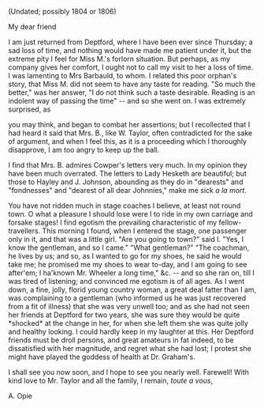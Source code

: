 (Undated; possibly 1804 or 1806)

My dear friend

<!-- excerpt -->I am just returned from Deptford, where I have been ever since Thursday; a sad loss of time, and nothing would have made me patient under it, but the extreme pity I feel for Miss M.'s forlorn situation. But perhaps, as my company gives her comfort, I ought not to call my visit to her a loss of time. I was lamenting to Mrs Barbauld, to whom. I related this poor orphan's story, that Miss M. did not seem to have any taste for reading. "So much the better," was her answer, "I do not think such a taste desirable. Reading is an indolent way of passing the time" -- and so she went on. I was extremely surprised, as
you may think, and began to combat her assertions; but I recollected that I had heard it said that Mrs. B., like W. Taylor, often contradicted for the sake of argument, and when I feel this, as it is a proceeding which I thoroughly disapprove, I am too angry to keep up the ball.

I find that Mrs. B. admires Cowper's letters very much. In my opinion they have been much overrated. The letters to Lady Hesketh are beautiful; but those to Hayley and J. Johnson, abounding as they do in "dearests" and "fondnesses" and "dearest of all dear Johnnies," make me sick *a la mort*.

<!-- excerpt -->You have not ridden much in stage coaches I believe, at least not round town. O what a pleasure I should lose were I to ride in my own carriage and forsake stages! I find egotism the prevailing characteristic of my fellow-travellers. This morning I found, when I entered the stage, one passenger only in it, and that was a little girl. "Are you going to town?" said I. "Yes, I know the gentleman, and so I came." "What gentleman?" "The coachman, he lives by us; and so, as I wanted to go for my shoes, he said he would take me; he promised me my shoes to wear to-day, and I am going to see after'em; I ha'known Mr. Wheeler a long time," &c. -- and so she ran on, till I was tired of listening; and convinced me egotism is of all ages. As I went down, a fine, jolly, florid young country woman, a great deal fatter than I am, was complaining to a gentleman (who informed us he was just recovered from a fit of illness) that she was very unwell too; and as she had not seen her friends at Deptford for two years, she was sure they would be quite *shocked* at the change in her, for when she left them she was quite jolly and healthy looking. I could hardly keep in my laughter at this. Her Deptford friends must be droll persons, and great amateurs in fat indeed, to be dissatisfied with her magnitude, and regret what she had lost; I protest she might have played the goddess of health at Dr. Graham's.

I shall see you now soon, and I hope to see you nearly well. Farewell! With kind love to Mr. Taylor and all the
family, I remain, *toute a vous*,

A. Opie



